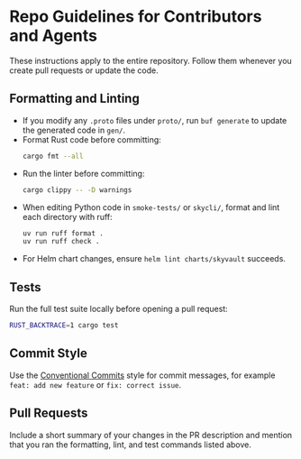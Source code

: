 # Repo Guidelines for Contributors and Agents

These instructions apply to the entire repository. Follow them whenever you create
pull requests or update the code.

## Formatting and Linting

- If you modify any `.proto` files under `proto/`, run `buf generate` to update
  the generated code in `gen/`.
- Format Rust code before committing:
  ```bash
  cargo fmt --all
  ```
- Run the linter before committing:
  ```bash
  cargo clippy -- -D warnings
  ```
- When editing Python code in `smoke-tests/` or `skycli/`, format and lint each
  directory with ruff:
  ```bash
  uv run ruff format .
  uv run ruff check .
  ```
- For Helm chart changes, ensure `helm lint charts/skyvault` succeeds.

## Tests

Run the full test suite locally before opening a pull request:
```bash
RUST_BACKTRACE=1 cargo test
```

## Commit Style

Use the [Conventional Commits](https://www.conventionalcommits.org/) style for
commit messages, for example `feat: add new feature` or `fix: correct issue`.

## Pull Requests

Include a short summary of your changes in the PR description and mention that
you ran the formatting, lint, and test commands listed above.
